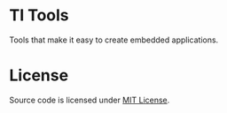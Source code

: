 TI Tools
========

Tools that make it easy to create embedded applications.

License
=======

Source code is licensed under [MIT License](LICENSE).

